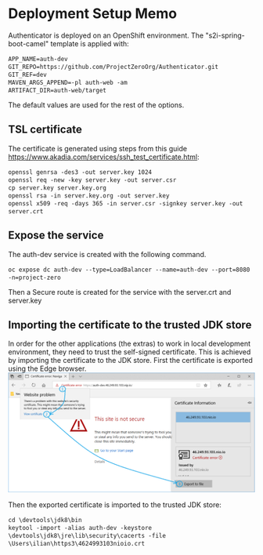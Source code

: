 # Deployment Setup Memo
Authenticator is deployed on an OpenShift environment. The "s2i-spring-boot-camel" template is applied with:
 
    APP_NAME=auth-dev
    GIT_REPO=https://github.com/ProjectZeroOrg/Authenticator.git
    GIT_REF=dev
    MAVEN_ARGS_APPEND=-pl auth-web -am
    ARTIFACT_DIR=auth-web/target

The default values are used for the rest of the options.

## TSL certificate
The certificate is generated using steps from this guide https://www.akadia.com/services/ssh_test_certificate.html:
```
openssl genrsa -des3 -out server.key 1024
openssl req -new -key server.key -out server.csr
cp server.key server.key.org
openssl rsa -in server.key.org -out server.key
openssl x509 -req -days 365 -in server.csr -signkey server.key -out server.crt
```

## Expose the service
The auth-dev service is created with the following command.
```
oc expose dc auth-dev --type=LoadBalancer --name=auth-dev --port=8080 -n=project-zero
```
Then a Secure route is created for the service with the server.crt and server.key

## Importing the certificate to the trusted JDK store
In order for the other applications (the extras) to work in local development environment, they need to trust the self-signed certificate.
This is achieved by importing the certificate to the JDK store. First the certificate is exported using the Edge browser.
![alt text](import-cert.png "Import cert")

Then the exported certificate is imported to the trusted JDK store:
```
cd \devtools\jdk8\bin
keytool -import -alias auth-dev -keystore \devtools\jdk8\jre\lib\security\cacerts -file \Users\ilian\https3\4624993103nioio.crt
```
    